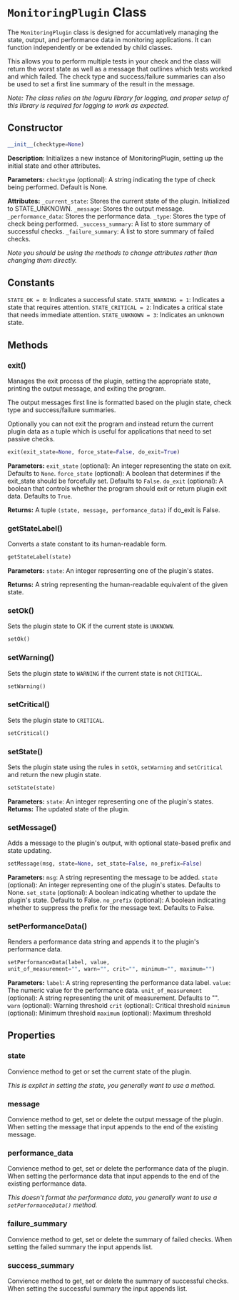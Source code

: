 # `MonitoringPlugin` Class

The `MonitoringPlugin` class is designed for accumlatively managing the state, output, and performance data in monitoring applications. It can function independently or be extended by child classes. 

This allows you to perform multiple tests in your check and the class will return the worst state as well as a message that outlines which tests worked and which failed. The check type and success/failure summaries can also be used to set a first line summary of the result in the message.

_Note: The class relies on the loguru library for logging, and proper setup of this library is required for logging to work as expected._

## Constructor

```python
__init__(checktype=None)
```

__Description__: Initializes a new instance of MonitoringPlugin, setting up the initial state and other attributes.

__Parameters:__
`checktype` (optional): A string indicating the type of check being performed. Default is None.

__Attributes:__
`_current_state`: Stores the current state of the plugin. Initialized to STATE_UNKNOWN.
`_message`: Stores the output message.
`_performance_data`: Stores the performance data.
`_type`: Stores the type of check being performed.
`_success_summary`: A list to store summary of successful checks.
`_failure_summary`: A list to store summary of failed checks.

_Note you should be using the methods to change attributes rather than changing them directly._

## Constants

`STATE_OK = 0`: Indicates a successful state.
`STATE_WARNING = 1`: Indicates a state that requires attention.
`STATE_CRITICAL = 2`: Indicates a critical state that needs immediate attention.
`STATE_UNKNOWN = 3`: Indicates an unknown state.

## Methods
### exit()
Manages the exit process of the plugin, setting the appropriate state, printing the output message, and exiting the program.

The output messages first line is formatted based on the plugin state, check type and success/failure summaries.

Optionally you can not exit the program and instead return the current plugin data as a tuple which is useful for applications that need to set passive checks.

```python
exit(exit_state=None, force_state=False, do_exit=True)
```
__Parameters:__
`exit_state` (optional): An integer representing the state on exit. Defaults to `None`.
`force_state` (optional): A boolean that determines if the exit_state should be forcefully set. Defaults to `False`.
`do_exit` (optional): A boolean that controls whether the program should exit or return plugin exit data. Defaults to `True`.

__Returns:__ A tuple `(state, message, performance_data)` if do_exit is False.

### getStateLabel()
Converts a state constant to its human-readable form.

```python
getStateLabel(state)
```
__Parameters:__
`state`: An integer representing one of the plugin's states.

__Returns:__ A string representing the human-readable equivalent of the given state.

### setOk()

Sets the plugin state to OK if the current state is `UNKNOWN`.

```python 
setOk()
```

### setWarning()

Sets the plugin state to `WARNING` if the current state is not `CRITICAL`.

```python 
setWarning()
```

### setCritical()

Sets the plugin state to `CRITICAL`.

```python 
setCritical()
```

### setState()

Sets the plugin state using the rules in `setOk`, `setWarning` and `setCritical` and return the new plugin state.

```python 
setState(state)
```
__Parameters:__
`state`: An integer representing one of the plugin's states.
__Returns:__ The updated state of the plugin.

### setMessage()
Adds a message to the plugin's output, with optional state-based prefix and state updating.

```python
setMessage(msg, state=None, set_state=False, no_prefix=False)
```

__Parameters:__
`msg`: A string representing the message to be added.
`state` (optional): An integer representing one of the plugin's states. Defaults to None.
`set_state` (optional): A boolean indicating whether to update the plugin's state. Defaults to False.
`no_prefix` (optional): A boolean indicating whether to suppress the prefix for the message text. Defaults to False.

### setPerformanceData()

Renders a performance data string and appends it to the plugin's performance data.

```python
setPerformanceData(label, value, 
unit_of_measurement="", warn="", crit="", minimum="", maximum="")
```
__Parameters:__
`label`: A string representing the performance data label.
`value`: The numeric value for the performance data.
`unit_of_measurement` (optional): A string representing the unit of measurement. Defaults to "".
`warn` (optional): Warning threshold
`crit` (optional): Critical threshold
`minimum` (optional): Minimum threshold
`maximum` (optional): Maximum threshold

## Properties

### state
Convience method to get or set the current state of the plugin. 

_This is explict in setting the state, you generally want to use a method._

### message
Convience method to get, set or delete the output message of the plugin. When setting the message that input appends to the end of the existing message.

### performance_data
Convience method to get, set or delete the performance data of the plugin. When setting the performance data that input appends to the end of the existing performance data.

_This doesn't format the performance data, you generally want to use a `setPerformanceData()` method._

### failure_summary
Convience method to get, set or delete the summary of failed checks. When setting the failed summary the input appends list.

### success_summary
Convience method to get, set or delete the summary of successful checks. When setting the successful summary the input appends list.